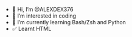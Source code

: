 - 👋 Hi, I’m @ALEXDEX376
- 👀 I’m interested in coding
- 🌱 I’m currently learning Bash/Zsh and Python
- ✅ Learnt HTML

<!---
ALEXDEX376/ALEXDEX376 is a ✨ special ✨ repository because its `README.md` (this file) appears on your GitHub profile.
--->
